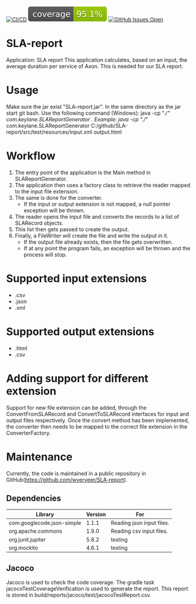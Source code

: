 [![CI/CD](https://github.com/wverveer/SLA-report/actions/workflows/gradle.yml/badge.svg)](https://github.com/wverveer/SLA-report/actions/workflows/gradle.yml)
[![Coverage](.github/badges/jacoco.svg)](jacoco.svg)
[![GitHub Issues Open](https://github-basic-badges.herokuapp.com/issues/wverveer/SLA-report.svg)](https://github.com/wverveer/SLA-report/issues)

# SLA-report
Application: SLA report
This application calculates, based on an input, the average duration per service of Axon. This is needed for our SLA report.

# Usage 
Make sure the jar exist "SLA-report.jar". In the same directory as the jar start git bash. 
Use the following command (Windows): java -cp "./*" com.keylane.SLAReportGenerator <inputFilePath> <outputFilePath>.
Example: java -cp "./*" com.keylane.SLAReportGenerator C:/github/SLA-report/src/test/resources/input.xml output.html

# Workflow
1. The entry point of the application is the Main method in SLAReportGenerator.
2. The application then uses a factory class to retrieve the reader mapped to the input file extension.
3. The same is done for the converter. 
   * If the input or output extension is not mapped, a null pointer exception will be thrown.
4. The reader opens the input file and converts the records to a list of SLARecord objects.
5. This list then gets passed to create the output.
6. Finally, a FileWriter will create the file and write the output in it.
   * If the output file already exists, then the file gets overwritten.
   * If at any point the program fails, an exception will be thrown and the process will stop.

# Supported input extensions
* .csv
* .json
* .xml

# Supported output extensions
* .html
* .csv

# Adding support for different extension
Support for new file extension can be added, through the ConvertFromSLARecord and ConvertToSLARecord interfaces for input and output files respectively.
Once the convert method has been implemented, the converter then needs to be mapped to the correct file extension in the ConverterFactory.

# Maintenance 
Currently, the code is maintained in a public repository in GitHub(https://github.com/wverveer/SLA-report).

## Dependencies
| Library                    | Version | For                       |
|----------------------------|---------|---------------------------|
| com.googlecode.json-simple | 1.1.1   | Reading json input files. |
| org.apache.commons         | 1.9.0   | Reading csv input files.  |
| org.junit.jupiter          | 5.8.2   | testing                   |
| org.mockito                | 4.6.1   | testing                   |

## Jacoco
Jacoco is used to check the code coverage. The gradle task jacocoTestCoverageVerification is used to generate the report.
This report is stored in build/reports/jacoco/test/jacocoTestReport.csv.



